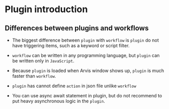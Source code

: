 # Plugin introduction

## Differences between plugins and workflows

* The biggest difference between `plugin` with `workflow` is `plugin` do not have triggering items, such as a keyword or script filter.

* `workflow` can be written in any programming language, but `plugin` can be written only in `JavaScript`.

* Because `plugin` is loaded when Arvis window shows up, `plugin` is much faster than `workflow`.

* `plugin` has cannot define `action` in json file unlike `workflow`

* You can use async await statement in plugin, but do not recommend to put heavy asynchronous logic in the `plugin`.